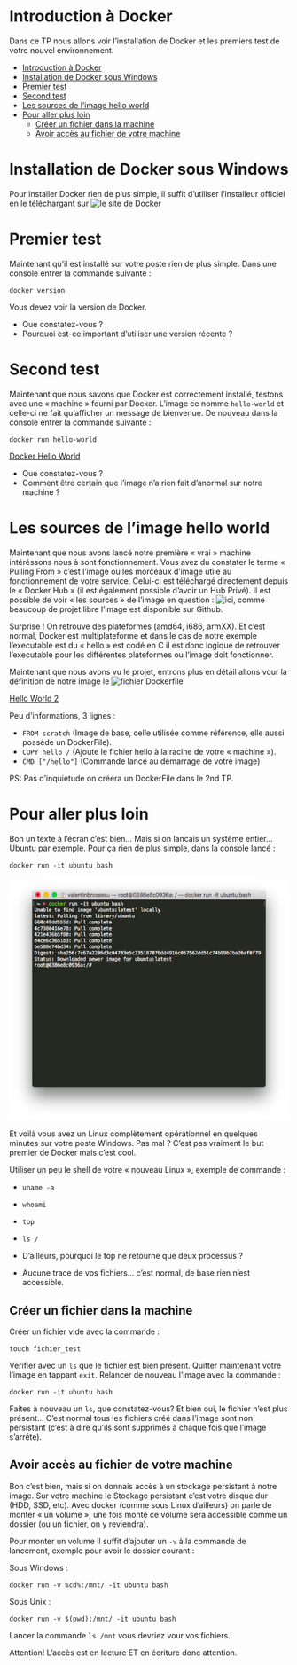 # Introduction à Docker

Dans ce TP nous allons voir l’installation de Docker et les premiers test de votre nouvel environnement.

<!-- TOC -->

- [Introduction à Docker](#introduction-à-docker)
- [Installation de Docker sous Windows](#installation-de-docker-sous-windows)
- [Premier test](#premier-test)
- [Second test](#second-test)
- [Les sources de l’image hello world](#les-sources-de-limage-hello-world)
- [Pour aller plus loin](#pour-aller-plus-loin)
    - [Créer un fichier dans la machine](#créer-un-fichier-dans-la-machine)
    - [Avoir accès au fichier de votre machine](#avoir-accès-au-fichier-de-votre-machine)

<!-- /TOC -->

# Installation de Docker sous Windows

Pour installer Docker rien de plus simple, il suffit d’utiliser l’installeur officiel en le téléchargant sur ![le site de Docker](https://www.docker.com/docker-windows)

# Premier test

Maintenant qu’il est installé sur votre poste rien de plus simple. Dans une console entrer la commande suivante :

```shell
docker version
```

Vous devez voir la version de Docker.

- Que constatez-vous ?
- Pourquoi est-ce important d’utiliser une version récente ?

# Second test

Maintenant que nous savons que Docker est correctement installé, testons avec une « machine » fourni par Docker. L’image ce nomme ```hello-world``` et celle-ci ne fait qu’afficher un message de bienvenue. De nouveau dans la console entrer la commande suivante :

```shell
docker run hello-world
```

[Docker Hello World](./ressources/hello-world.png)

- Que constatez-vous ?
- Comment être certain que l’image n’a rien fait d’anormal sur notre machine ?

# Les sources de l’image hello world

Maintenant que nous avons lancé notre première « vrai » machine intéréssons nous à sont fonctionnement. Vous avez du constater le terme « Pulling From » c’est l’image ou les morceaux d’image utile au fonctionnement de votre service. Celui-ci est téléchargé directement depuis le « Docker Hub » (il est également possible d’avoir un Hub Privé). Il est possible de voir « les sources » de l’image en question : ![ici](https://github.com/docker-library/hello-world), comme beaucoup de projet libre l’image est disponible sur Github.

Surprise ! On retrouve des plateformes (amd64, i686, armXX). Et c’est normal, Docker est multiplateforme et dans le cas de notre exemple l’executable est du « hello » est codé en C il est donc logique de retrouver l’executable pour les différentes plateformes ou l’image doit fonctionner.

Maintenant que nous avons vu le projet, entrons plus en détail allons vour la définition de notre image le ![fichier Dockerfile](https://github.com/docker-library/hello-world/blob/master/i386/hello-world/Dockerfile)

[Hello World 2](./ressources/hello-world2.png)

Peu d’informations, 3 lignes :

- ```FROM scratch``` (Image de base, celle utilisée comme référence, elle aussi posséde un DockerFile).
- ```COPY hello /``` (Ajoute le fichier hello à la racine de votre « machine »).
- ```CMD ["/hello"]``` (Commande lancé au démarrage de votre image)

PS: Pas d’inquietude on créera un DockerFile dans le 2nd TP.

# Pour aller plus loin

Bon un texte à l’écran c’est bien… Mais si on lancais un système entier… Ubuntu par exemple. Pour ça rien de plus simple, dans la console lancé :

```shell
docker run -it ubuntu bash
```

![Ubuntu](./ressources/ubuntu.png)

Et voilà vous avez un Linux complètement opérationnel en quelques minutes sur votre poste Windows. Pas mal ? C’est pas vraiment le but premier de Docker mais c’est cool.

Utiliser un peu le shell de votre « nouveau Linux », exemple de commande :

- ```uname -a```
- ```whoami```
- ```top```
- ```ls /```

- D’ailleurs, pourquoi le top ne retourne que deux processus ?
- Aucune trace de vos fichiers… c’est normal, de base rien n’est accessible.

## Créer un fichier dans la machine

Créer un fichier vide avec la commande :

```shell
touch fichier_test
```

Vérifier avec un ```ls``` que le fichier est bien présent. Quitter maintenant votre l’image en tappant ```exit```. Relancer de nouveau l’image avec la commande :

```shell
docker run -it ubuntu bash
```

Faites à nouveau un ```ls```, que constatez-vous? Et bien oui, le fichier n’est plus présent… C’est normal tous les fichiers créé dans l’image sont non persistant (c’est à dire qu’ils sont supprimés à chaque fois que l’image s’arrête).

## Avoir accès au fichier de votre machine

Bon c’est bien, mais si on donnais accès à un stockage persistant à notre image. Sur votre machine le Stockage persistant c’est votre disque dur (HDD, SSD, etc). Avec docker (comme sous Linux d’ailleurs) on parle de monter « un volume », une fois monté ce volume sera accessible comme un dossier (ou un fichier, on y reviendra).

Pour monter un volume il suffit d’ajouter un ```-v``` à la commande de lancement, exemple pour avoir le dossier courant :

Sous Windows :
```shell
docker run -v %cd%:/mnt/ -it ubuntu bash
```

Sous Unix :
```shell
docker run -v $(pwd):/mnt/ -it ubuntu bash
```

Lancer la commande ```ls /mnt``` vous devriez vour vos fichiers.

Attention! L’accès est en lecture ET en écriture donc attention.